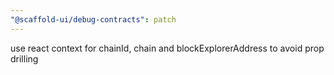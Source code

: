 ```yaml
---
"@scaffold-ui/debug-contracts": patch
---
```


use react context for chainId, chain and blockExplorerAddress to avoid prop drilling
